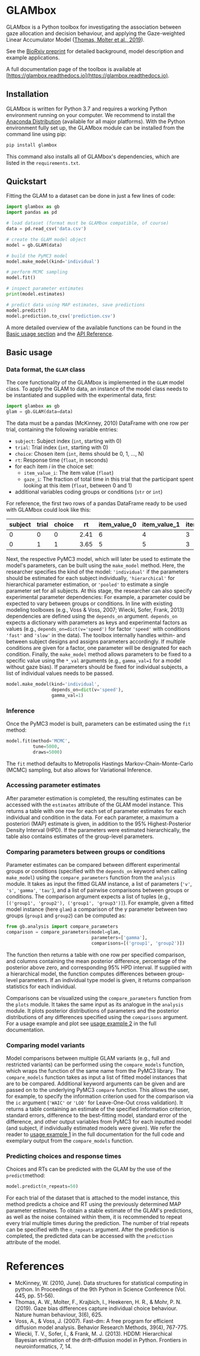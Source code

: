 # GLAMbox

GLAMbox is a Python toolbox for investigating the association between gaze allocation and decision behaviour, and applying the Gaze-weighted Linear Accumulator Model ([Thomas, Molter et al., 2019](https://www.nature.com/articles/s41562-019-0584-8)).

See the [BioRxiv preprint](https://www.biorxiv.org/content/10.1101/741678v1) for detailed background, model description and example applications.

A full documentation page of the toolbox is available at [https://glambox.readthedocs.io](https://glambox.readthedocs.io).

## Installation

GLAMbox is written for Python 3.7 and requires a working Python environment running on your computer. We recommend to install the [Anaconda Distribution](https://www.anaconda.com/distribution/) (available for all major platforms).
With the Python environment fully set up, the GLAMbox module can be installed from the command line using pip:

```bash
pip install glambox
```

This command also installs all of GLAMbox's dependencies, which are listed in the `requirements.txt`.

## Quickstart

Fitting the GLAM to a dataset can be done in just a few lines of code:

```py
import glambox as gb
import pandas as pd

# load dataset (format must be GLAMbox compatible, of course)
data = pd.read_csv('data.csv')

# create the GLAM model object
model = gb.GLAM(data)

# build the PyMC3 model
model.make_model(kind='individual')

# perform MCMC sampling
model.fit()

# inspect parameter estimates
print(model.estimates)

# predict data using MAP estimates, save predictions
model.predict()
model.prediction.to_csv('prediction.csv')
```

A more detailed overview of the available functions can be found in the [Basic usage section](#basic-usage) and the [API Reference](https://glambox.readthedocs.io/en/latest/glambox.html).

## Basic usage

### Data format, the `GLAM` class

The core functionality of the GLAMbox is implemented in the `GLAM` model class. To apply the GLAM to data, an instance of the model class needs to be instantiated and supplied with the experimental data, first:

```python
import glambox as gb
glam = gb.GLAM(data=data)
````

The data must be a pandas (McKinney, 2010) DataFrame with one row per trial, containing the following variable entries:

- `subject`: Subject index (`int`, starting with 0)
- `trial`: Trial index (`int`, starting with 0)
- `choice`: Chosen item (`int`, items should be 0, 1, ..., N)
- `rt`: Response time (`float`, in seconds)
- for each item *i* in the choice set:
    - `item_value_i`: The item value (`float`)
    - `gaze_i`: The fraction of total time in this trial that the participant spent looking at this item (`float`, between 0 and 1)
- additional variables coding groups or conditions (`str` or `int`)

For reference, the first two rows of a pandas DataFrame ready to be used with GLAMbox could look like this:

| subject | trial | choice | rt   | item_value_0 | item_value_1 | item_value_2 | gaze_0 | gaze_1 | gaze_2 | speed  |
|---------|-------|--------|------|--------------|--------------|--------------|--------|--------|--------|--------|
| 0       | 0     | 0      | 2.41 | 6            | 4            | 3            | 0.56   | 0.22   | 0.22   | 'fast' |
| 0       | 1     | 1      | 3.65 | 5            | 5            | 3            | 0.25   | 0.34   | 0.41   | 'slow' |

Next, the respective PyMC3 model, which will later be used to estimate the model's parameters, can be built using the `make_model` method. Here, the researcher specifies the kind of the model: `'individual'` if the parameters should be estimated for each subject individually, `'hierarchical'` for hierarchical parameter estimation, or `'pooled'` to estimate a single parameter set for all subjects. At this stage, the researcher can also specify experimental parameter dependencies: For example, a parameter could be expected to vary between groups or conditions. In line with existing modeling toolboxes (e.g., Voss & Voss, 2007; Wiecki, Sofer, Frank, 2013) dependencies are defined using the `depends_on` argument. `depends_on` expects a dictionary with parameters as keys and experimental factors as values (e.g., `depends_on=dict(v='speed')` for factor `'speed'` with conditions `'fast'` and `'slow'` in the data). The toolbox internally handles within- and between subject designs and assigns parameters accordingly. If multiple conditions are given for a factor, one parameter will be designated for each condition. Finally, the `make_model` method allows parameters to be fixed to a specific value using the `*_val` arguments (e.g., `gamma_val=1` for a model without gaze bias). If parameters should be fixed for individual subjects, a list of individual values needs to be passed.

```python
model.make_model(kind='individual',
                 depends_on=dict(v='speed'),
                 gamma_val=1)
````

### Inference

Once the PyMC3 model is built, parameters can be estimated using the `fit` method:

```python
model.fit(method='MCMC',
          tune=5000,
          draws=5000)
```

The `fit` method defaults to Metropolis Hastings Markov-Chain-Monte-Carlo (MCMC) sampling, but also allows for Variational Inference.

### Accessing parameter estimates

After parameter estimation is completed, the resulting estimates can be accessed with the `estimates` attribute of the GLAM model instance. This returns a table with one row for each set of parameter estimates for each individual and condition in the data. For each parameter, a maximum a posteriori (MAP) estimate is given, in addition to the 95\% Highest-Posterior Density Interval (HPD). If the parameters were estimated hierarchically, the table also contains estimates of the group-level parameters. 



### Comparing parameters between groups or conditions

Parameter estimates can be compared between different experimental groups or conditions (specified with the `depends_on` keyword when calling `make_model`) using the `compare_parameters` function from the `analysis` module. It takes as input the fitted GLAM instance, a list of parameters (`'v'`, `'s'`, `'gamma'`, `'tau'`), and a list of pairwise comparisons between groups or conditions. The comparison argument expects a list of tuples (e.g., `[('group1', 'group2'), ('group1', 'group3')]`). For example, given a fitted model instance (here `glam`) a comparison of the $\gamma$ parameter between two groups (`group1` and `group2`) can be computed as: 

```py
from gb.analysis import compare_parameters
comparison = compare_parameters(model=glam, 
                                parameters=['gamma'],
                                comparisons=[('group1', 'group2')])
```

The function then returns a table with one row per specified comparison, and columns containing the mean posterior difference, percentage of the posterior above zero, and corresponding 95\% HPD interval. If supplied with a hierarchical model, the function computes differences between group-level parameters. If an individual type model is given, it returns comparison statistics for each individual.

Comparisons can  be visualized using the `compare_parameters` function from the `plots` module. It takes the same input as its analogue in the `analysis` module. It plots posterior distributions of parameters and the posterior distributions of any differences specified using the `comparisons` argument. For a usage example and plot see [usage example 2](https://glambox.readthedocs.io/en/latest/examples/Example_2_Hierarchical_estimation.html) in the full documentation.

### Comparing model variants

Model comparisons between multiple GLAM variants (e.g., full and restricted variants) can be performed using the `compare_models` function, which wraps the function of the same name from the PyMC3 library. The `compare_models` function takes as input a list of fitted model instances that are to be compared. Additional keyword arguments can be given and are passed on to the underlying PyMC3 `compare` function. This allows the user, for example, to specify the information criterion used for the comparison via the `ic` argument (`'WAIC'` or `'LOO'` for Leave-One-Out cross validation). It returns a table containing an estimate of the specified information criterion, standard errors, difference to the best-fitting model, standard error of the difference, and other output variables from PyMC3 for each inputted model (and subject, if individually estimated models were given). We refer the reader to [usage example 1](https://glambox.readthedocs.io/en/latest/examples/Example_1_Individual_estimation.html) in the full documentation for the full code and exemplary output from the `compare_models` function.

### Predicting choices and response times

Choices and RTs can be predicted with the GLAM by the use of the `predict`method:

```python
model.predict(n_repeats=50)
```

For each trial of the dataset that is attached to the model instance, this method predicts a choice and RT using the previously determined MAP parameter estimates. To obtain a stable estimate of the GLAM's predictions, as well as the noise contained within them, it is recommended to repeat every trial multiple times during the prediction. The number of trial repeats can be specified with the `n_repeats` argument. After the prediction is completed, the predicted data can be accessed with the `prediction` attribute of the model.

# References
- McKinney, W. (2010, June). Data structures for statistical computing in python. In Proceedings of the 9th Python in Science Conference (Vol. 445, pp. 51-56).
- Thomas, A. W., Molter, F., Krajbich, I., Heekeren, H. R., & Mohr, P. N. (2019). Gaze bias differences capture individual choice behaviour. Nature human behaviour, 3(6), 625.
- Voss, A., & Voss, J. (2007). Fast-dm: A free program for efficient diffusion model analysis. Behavior Research Methods, 39(4), 767-775.
- Wiecki, T. V., Sofer, I., & Frank, M. J. (2013). HDDM: Hierarchical Bayesian estimation of the drift-diffusion model in Python. Frontiers in neuroinformatics, 7, 14.
